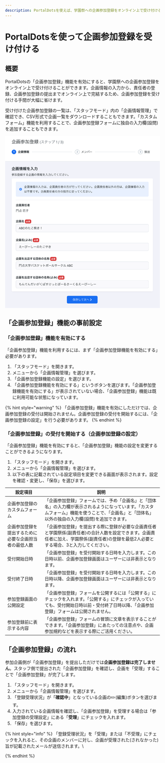 ```yaml
---
description: PortalDotsを使えば、学園祭への企画参加登録をオンライン上で受け付けることができます。
---
```


# PortalDotsを使って企画参加登録を受け付ける

## 概要 <a href="#gai-yao" id="gai-yao"></a>

PortalDotsの「企画参加登録」機能を有効にすると、学園祭への企画参加登録をオンライン上で受け付けることができます。企画情報の入力から、責任者の登録、企画参加登録の提出までオンライン上で完結するため、企画参加登録を受け付ける手間が大幅に省けます。

受け付けた企画参加登録の一覧は、「スタッフモード」内の「企画情報管理」で確認でき、CSV形式で企画一覧をダウンロードすることもできます。「カスタムフォーム」機能を利用することで、企画参加登録フォームに独自の入力欄(設問)を追加することもできます。

![企画参加登録フォーム](../.gitbook/assets/image.png)

## 「企画参加登録」機能の事前設定 <a href="#no" id="no"></a>

### 「企画参加登録」機能を有効にする <a href="#wonisuru" id="wonisuru"></a>

「企画参加登録」機能を利用するには、まず「企画参加登録機能を有効にする」必要があります。

1. 「スタッフモード」を開きます。
2. メニューから「企画情報管理」を選びます。
3. 「企画参加登録機能の設定」を選びます。
4. 「企画参加登録機能を有効にする」というボタンを選びます。「企画参加登録機能を有効にする」が表示されていない場合、「企画参加登録」機能は既に利用可能な状態になっています。

{% hint style="warning" %}
「企画参加登録」機能を有効にしただけでは、企画参加登録の受付は開始されません。企画参加登録の受付を開始するには、「企画参加登録の設定」を行う必要があります。
{% endhint %}

### 「企画参加登録」の受付を開始する（企画参加登録の設定） <a href="#nowosuruno" id="nowosuruno"></a>

「企画参加登録」機能を有効にすると、「企画参加登録」機能の設定を変更することができるようになります。

1. 「スタッフモード」を開きます。
2. メニューから「企画情報管理」を選びます。
3. 以下の表に記載されている設定項目を変更できる画面が表示されます。設定を確認・変更し、「保存」を選びます。



| 設定項目                        | 説明                                                                                                  |
| --------------------------- | --------------------------------------------------------------------------------------------------- |
| 企画参加登録のカスタムフォーム             | 「企画参加登録」フォームでは、予め「企画名」と「団体名」の入力欄が表示されるようになっています。「カスタムフォーム」機能を使うことで、「企画名」と「団体名」以外の独自の入力欄(設問)を追加できます。 |
| 企画参加登録を提出するために必要な企画担当者の最低人数 | 「企画参加登録」を提出する際に登録が必要な企画責任者と学園祭係(副責任者)の合計人数を設定できます。企画責任者に加え、学園祭係(副責任者)の登録を最低2人必要とする場合、3と入力してください。    |
| 受付開始日時                      | 「企画参加登録」を受付開始する日時を入力します。この日時以前、企画参加登録画面はユーザーには非表示となります。                                             |
| 受付終了日時                      | 「企画参加登録」を受付開始する日時を入力します。この日時以降、企画参加登録画面はユーザーには非表示となります。                                             |
| 参加登録画面の公開設定                 | 「企画参加登録」フォームを公開するには「公開する」にチェックを入れます。「公開する」にチェックが入っていても、受付開始日時以前・受付終了日時以降、「企画参加登録」フォームは公開されません。      |
| 参加登録前に表示する内容                | 「企画参加登録」フォームの冒頭に文章を表示することができます。「企画参加登録」にあたっての注意点や、企画参加規約などを表示する際にご活用ください。                           |



## 「企画参加登録」の流れ <a href="#nore" id="nore"></a>

参加企画側が「企画参加登録」を提出しただけでは**企画参加登録は完了しません**。スタッフ側で提出された「企画参加登録」を確認し、企画を「受理」することで「企画参加登録」が完了します。

1. 「スタッフモード」を開きます。
2. メニューから「企画情報管理」を選びます。
3. 「登録受理状況」が「**確認中**」となっている企画の✏️(編集)ボタンを選びます。
4. 入力されている企画情報を確認し、「企画参加登録」を受理する場合は「参加登録の受理設定」にある「**受理**」にチェックを入れます。
5. 「保存」を選びます。

{% hint style="info" %}
「登録受理状況」を「受理」または「不受理」にチェックを入れると、その企画のメンバーに対し、企画が受理された(されなかった)旨が記載されたメールが送信されます。\

{% endhint %}
